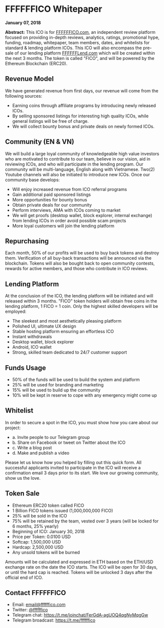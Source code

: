 <h1>FFFFFFICO Whitepaper</h1>

<strong>January 07, 2018</strong>

<strong>Abstract:</strong> This ICO is for <a target="_blank" href="https://www.ffffffico.com">FFFFFFICO.com</a>, an independent review platform focused on providing in-depth reviews, analytics, ratings, promotional hype, funding, roadmap, whitepaper, team members, dates, and whitelists for standard & lending platform ICOs. This ICO will also encompass the pre-sale of our lending platform <a target="_blank" href="https://www.fffffflend.com">FFFFFFLend.com</a> which will be created within the next 3 months. The token is called "FICO", and will be powered by the Ethereum Blockchain (ERC20).

<h2>Revenue Model</h2>

We have generated revenue from first days, our revenue will come from the following sources: 

<ul>
  <li>Earning coins through affiliate programs by introducing newly released ICOs.</li>
  <li>By selling sponsored listings for interesting high quality ICOs, while general listings will be free of charge.</li>
  <li>We will collect bounty bonus and private deals on newly formed ICOs.</li>
</ul>

<h2>Community (EN & VN)</h2>

We will build a large loyal community of knowledgeable high value investors who are motivated to contribute to our team, believe in our vision, aid in reviewing ICOs, and who will participate in the lending program. Our community will be multi-language, English along with Vietnamese. Two(2) Youtube channels will also be initiated to introduce new ICOs. Once our community base develops:

<ul>
  <li>Will enjoy increased revenue from ICO referral programs</li>
  <li>Gain additional paid sponsored listings</li>
  <li>More opportunities for bounty bonus</li>
  <li>Obtain private deals for our community</li>
  <li>Perform interviews, AMA with ICOs coming to market</li>
  <li>We will get proofs (desktop wallet, block explorer, internal exchange) from lending ICOs in order avoid possible scam projects</li>
  <li>More loyal customers will join the lending platform</li>
</ul>

<h2>Repurchasing</h2>

Each month, 50% of our profits will be used to buy back tokens and destroy them. Verification of all buy-back transactions will be announced via the blockchain. Tokens will also be bought back to open community contests, rewards for active members, and those who contribute in ICO reviews.

<h2>Lending Platform</h2>

At the conclusion of the ICO, the lending platform will be initiated and will released within 3 months. "FICO" token holders will obtain free coins in the lending platform, 1 FICO = 1 coin. Only the highest skilled developers will be employed:

<ul>
  <li>The sleekest and most aesthetically pleasing platform</li>
  <li>Polished UI, ultimate UX design</li>
  <li>Stable hosting platform ensuring an effortless ICO</li>
  <li>Instant withdrawals</li>
  <li>Desktop wallet, block explorer</li>
  <li>Android, ICO wallet</li>
  <li>Strong, skilled team dedicated to 24/7 customer support</li>
</ul>

<h2>Funds Usage</h2>

<ul>
  <li>50% of the funds will be used to build the system and platform</li>
  <li>25% will be used for branding and marketing</li>
  <li>15% will be used to build up the community</li>
  <li>10% will be kept in reserve to cope with any emergency might come up</li>
</ul>

<h2>Whitelist</h2>

In order to secure a spot in the ICO, you must show how you care about our project:

<ul>
  <li>a. Invite people to our Telegram group</li>
  <li>b. Share on Facebook or tweet on Twitter about the ICO</li>
  <li>c. Write a blog post</li>
  <li>d. Make and publish a video</li>
</ul>
Please let us know how you helped by filling out this quick form. All successful applicants invited to participate in the ICO will receive a confirmation email 3 days prior to its start. We love our growing community, show us the love.

<h2>Token Sale</h2>
<ul>
  <li>Ethereum ERC20 token called FICO</li>
  <li>1 Billion FICO tokens issued (1,000,000,000 FICO)</li>
  <li>25% will be sold in the ICO</li>
  <li>75% will be retained by the team, vested over 3 years (will be locked for 6 months, 25% yearly)</li>
  <li>Beginning of ICO: January 30, 2018</li>
  <li>Price per Token: 0.0100 USD</li>
  <li>Softcap: 1,500,000 USD</li>
  <li>Hardcap: 2,500,000 USD</li>
  <li>Any unsold tokens will be burned</li>
</ul>

Amounts will be calculated and expressed in ETH based on the ETH/USD exchange rate on the date the ICO starts. The ICO will be open for 30 days, or until the hard cap is reached. Tokens will be unlocked 3 days after the official end of ICO.

<h2>Contact FFFFFFICO</h2>

<ul>
  <li>Email: <a target="_blank" href="mailto:email@ffffffico.com">email@ffffffico.com</a></li>
  <li>Twitter: <a target="_blank" href="https://twitter.com/ffffffico">@ffffffico</a></li>
  <li>Telegram chat: <a target="_blank" href="https://t.me/joinchat/FerGdA-agUOQ4qgNyMqgGw">https://t.me/joinchat/FerGdA-agUOQ4qgNyMqgGw</a></li>
  <li>Telegram broadcast: <a target="_blank" href="https://t.me/ffffffico">https://t.me/ffffffico</a></li>
<ul>
